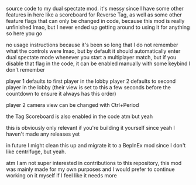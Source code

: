 source code to my dual spectate mod. it's messy since I have some other features in here
like a scoreboard for Reverse Tag, as well as some other feature flags that can only be
changed in code, because this mod is really unfinished lmao, but I never ended up getting
around to using it for anything so here you go

no usage instructions because it's been so long that I do not remember what the controls
were lmao, but by default it should automatically enter dual spectate mode whenever you
start a multiplayer match, but if you disable that flag in the code, it can be enabled manually
with some keybind I don't remember

player 1 defaults to first player in the lobby
player 2 defaults to second player in the lobby (their view is set to this a few seconds before the countdown to ensure it always has this order)

player 2 camera view can be changed with Ctrl+Period

the Tag Scoreboard is also enabled in the code atm but yeah

this is obviously only relevant if you're building it yourself since yeah I haven't made any releases yet

in future I might clean this up and migrate it to a BepInEx mod since I don't like centrifuge, but yeah.

atm I am not super interested in contributions to this repository, this mod was mainly made for my own purposes
and I would prefer to continue working on it myself if I feel like it needs more